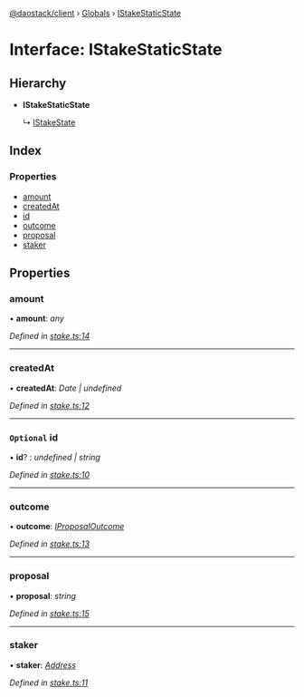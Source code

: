 [@daostack/client](../README.md) › [Globals](../globals.md) › [IStakeStaticState](istakestaticstate.md)

# Interface: IStakeStaticState

## Hierarchy

* **IStakeStaticState**

  ↳ [IStakeState](istakestate.md)

## Index

### Properties

* [amount](istakestaticstate.md#amount)
* [createdAt](istakestaticstate.md#createdat)
* [id](istakestaticstate.md#optional-id)
* [outcome](istakestaticstate.md#outcome)
* [proposal](istakestaticstate.md#proposal)
* [staker](istakestaticstate.md#staker)

## Properties

###  amount

• **amount**: *any*

*Defined in [stake.ts:14](https://github.com/daostack/client/blob/0eadcce/src/stake.ts#L14)*

___

###  createdAt

• **createdAt**: *Date | undefined*

*Defined in [stake.ts:12](https://github.com/daostack/client/blob/0eadcce/src/stake.ts#L12)*

___

### `Optional` id

• **id**? : *undefined | string*

*Defined in [stake.ts:10](https://github.com/daostack/client/blob/0eadcce/src/stake.ts#L10)*

___

###  outcome

• **outcome**: *[IProposalOutcome](../enums/iproposaloutcome.md)*

*Defined in [stake.ts:13](https://github.com/daostack/client/blob/0eadcce/src/stake.ts#L13)*

___

###  proposal

• **proposal**: *string*

*Defined in [stake.ts:15](https://github.com/daostack/client/blob/0eadcce/src/stake.ts#L15)*

___

###  staker

• **staker**: *[Address](../globals.md#address)*

*Defined in [stake.ts:11](https://github.com/daostack/client/blob/0eadcce/src/stake.ts#L11)*
